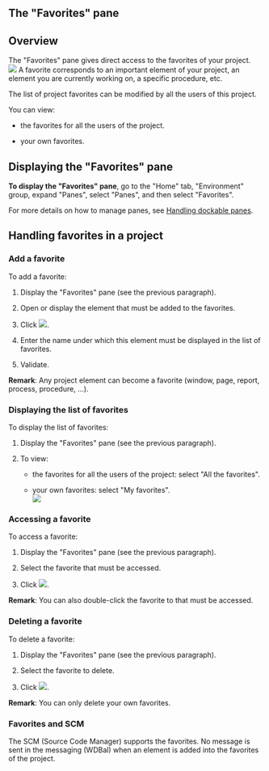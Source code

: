 


## The "Favorites" pane
			



<a name="NOTE1"></a>
<a name="NOTE1_1"></a>


## Overview
<a name="overview_ELTTEXTE000161"></a>
The "Favorites" pane gives direct access to the favorites of your project.<br>![](https://doc.pcsoft.fr/en-US/images/image.awp?langid=3&name=VoletFavoris.gif)
A favorite corresponds to an important element of your project, an element you are currently working on, a specific procedure, etc.

The list of project favorites can be modified by all the users of this project.

You can view:

- the favorites for all the users of the project.

- your own favorites.




<a name="NOTE2"></a>
<a name="NOTE2_1"></a>


## Displaying the "Favorites" pane
<a name="displaying_the_favorites_pane_ELTTEXTE000185"></a>
**To display the "Favorites" pane**, go to the "Home" tab, "Environment" group, expand "Panes", select "Panes", and then select "Favorites".

For more details on how to manage panes, see [Handling dockable panes](../Editeurs/2027001.md).

<a name="NOTE3"></a>
<a name="NOTE3_1"></a>


## Handling favorites in a project
<a name="handling_favorites_project_ELTTEXTE000209"></a>


### Add a favorite
<a name="add_favorite_ELTPARAGRAPHE000051"></a>

To add a favorite:

1. Display the "Favorites" pane (see the previous paragraph).

2. Open or display the element that must be added to the favorites.

3. Click ![](https://doc.pcsoft.fr/en-US/images/image.awp?langid=3&name=IconeAjoutFavoris.GIF).

4. Enter the name under which this element must be displayed in the list of favorites.

5. Validate.


**Remark**: Any project element can become a favorite (window, page, report, process, procedure, ...).
<a name="NOTE3_2"></a>


### Displaying the list of favorites
<a name="displaying_the_list_favorites_ELTPARAGRAPHE000068"></a>

To display the list of favorites:

1. Display the "Favorites" pane (see the previous paragraph).

2. To view:

	- the favorites for all the users of the project: select "All the favorites".

	- your own favorites: select "My favorites". <br>![](https://doc.pcsoft.fr/en-US/images/image.awp?langid=3&name=ListeFavoris.GIF)







<a name="NOTE3_3"></a>


### Accessing a favorite
<a name="accessing_favorite_ELTPARAGRAPHE000082"></a>

To access a favorite:

1. Display the "Favorites" pane (see the previous paragraph).

2. Select the favorite that must be accessed.

3. Click ![](https://doc.pcsoft.fr/en-US/images/image.awp?langid=3&name=IconeAccesFavoris.GIF).




**Remark**: You can also double-click the favorite to that must be accessed.
<a name="NOTE3_4"></a>


### Deleting a favorite
<a name="deleting_favorite_ELTPARAGRAPHE000097"></a>

To delete a favorite:

1. Display the "Favorites" pane (see the previous paragraph).

2. Select the favorite to delete.

3. Click ![](https://doc.pcsoft.fr/en-US/images/image.awp?langid=3&name=IconeSupprimeFavoris.GIF).




**Remark**: You can only delete your own favorites.
<a name="NOTE3_5"></a>


### Favorites and SCM
<a name="favorites_and_scm_ELTPARAGRAPHE000112"></a>

The SCM (Source Code Manager) supports the favorites. No message is sent in the messaging (WDBal) when an element is added into the favorites of the project.


